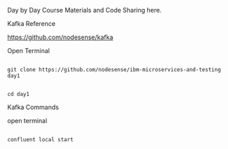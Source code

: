 Day by Day Course Materials and Code Sharing here.

Kafka Reference

https://github.com/nodesense/kafka



Open Terminal 

```

git clone https://github.com/nodesense/ibm-microservices-and-testing  day1


cd day1
```

Kafka Commands


open terminal 


```

confluent local start

```

